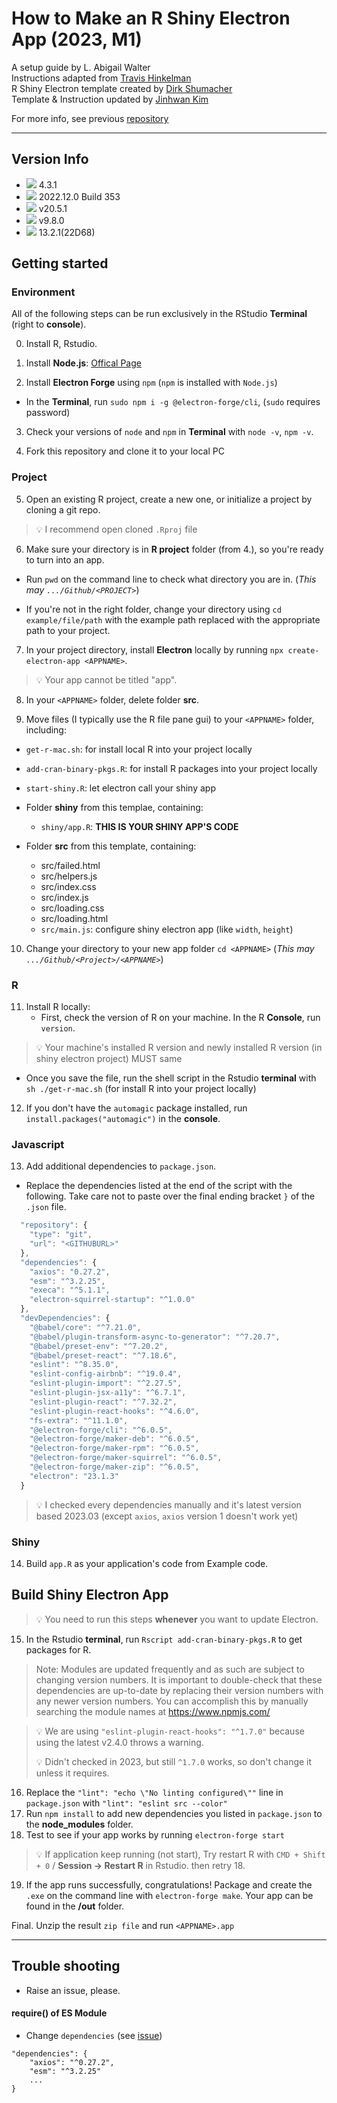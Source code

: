 # How to Make an R Shiny Electron App (2023, M1) 

A setup guide by L. Abigail Walter <br> 
Instructions adapted from <a href="https://www.travishinkelman.com/post/deploy-shiny-electron/">Travis Hinkelman</a> <br> 
R Shiny Electron template created by <a href="https://github.com/dirkschumacher/r-shiny-electron">Dirk Shumacher</a> <br>
Template & Instruction updated by <a href="https://github.com/jhk0530" target = "_blank">Jinhwan Kim</a> <br>

For more info, see previous <a href = "https://github.com/lawalter/r-shiny-electron-app" target = "_blank">repository</a> <br>

------------------------------------------------------------------------

## Version Info 

-   ![](https://img.shields.io/badge/R-gray?style=for-the-badge&logo=R) 4.3.1
-   ![](https://img.shields.io/badge/Shiny-gray?style=for-the-badge&logo=RStudio) 2022.12.0 Build 353
-   ![](https://img.shields.io/badge/node.js-gray?style=for-the-badge&logo=nodedotjs) v20.5.1
-   ![](https://img.shields.io/badge/npm-gray?style=for-the-badge&logo=npm) v9.8.0
-   ![](https://img.shields.io/badge/macOS-gray?style=for-the-badge&logo=apple) 13.2.1(22D68)

## Getting started

### Environment

All of the following steps can be run exclusively in the RStudio **Terminal** (right to **console**).

0. Install R, Rstudio.

1.  Install **Node.js**: <a href = "https://nodejs.org/en/" target = "_blank"> Offical Page </a>

2.  Install **Electron Forge** using `npm` (`npm` is installed with `Node.js`)

-   In the **Terminal**, run `sudo npm i -g @electron-forge/cli`, (`sudo` requires password)

3.  Check your versions of `node` and `npm` in **Terminal** with `node -v`, `npm -v`.

4. Fork this repository and clone it to your local PC

### Project

5.  Open an existing R project, create a new one, or initialize a project by cloning a git repo.

> 💡 I recommend open cloned `.Rproj` file

6.  Make sure your directory is in **R project** folder (from 4.), so you're ready to turn into an app.

-   Run `pwd` on the command line to check what directory you are in. (*This may `.../Github/<PROJECT>`*)

-   If you're not in the right folder, change your directory using `cd example/file/path` with the example path replaced with the appropriate path to your project.

7.  In your project directory, install **Electron** locally by running `npx create-electron-app <APPNAME>`.

> 💡 Your app cannot be titled "app".

8.  In your `<APPNAME>` folder, delete folder **src**.

9.  Move files (I typically use the R file pane gui) to your `<APPNAME>` folder, including:

-   `get-r-mac.sh`: for install local R into your project locally
-   `add-cran-binary-pkgs.R`: for install R packages into your project locally
-   `start-shiny.R`: let electron call your shiny app

-   Folder **shiny** from this templae, containing:
    -   `shiny/app.R`: **THIS IS YOUR SHINY APP'S CODE**

-   Folder **src** from this template, containing:     
    -   src/failed.html     
    -   src/helpers.js     
    -   src/index.css     
    -   src/index.js     
    -   src/loading.css     
    -   src/loading.html     
    - `src/main.js`: configure shiny electron app (like `width`, `height`)

10. Change your directory to your new app folder `cd <APPNAME>` (*This may `.../Github/<Project>/<APPNAME>`*)

### R

11. Install R locally:
    -   First, check the version of R on your machine. In the R **Console**, run `version`. 

> 💡 Your machine's installed R version and newly installed R version (in shiny electron project) MUST same

-   Once you save the file, run the shell script in the Rstudio **terminal** with `sh ./get-r-mac.sh` (for install R into your project locally)

12. If you don't have the `automagic` package installed, run `install.packages("automagic")` in the **console**.

### Javascript

13. Add additional dependencies to `package.json`. 

- Replace the dependencies listed at the end of the script with the following. Take care not to paste over the final ending bracket `}` of the `.json` file.

``` js
  "repository": {
    "type": "git",
    "url": "<GITHUBURL>"
  },
  "dependencies": {
    "axios": "0.27.2",
    "esm": "^3.2.25",
    "execa": "^5.1.1",
    "electron-squirrel-startup": "^1.0.0"
  },
  "devDependencies": {
    "@babel/core": "^7.21.0",
    "@babel/plugin-transform-async-to-generator": "^7.20.7",
    "@babel/preset-env": "^7.20.2",
    "@babel/preset-react": "^7.18.6",
    "eslint": "^8.35.0",
    "eslint-config-airbnb": "^19.0.4",
    "eslint-plugin-import": "^2.27.5",
    "eslint-plugin-jsx-a11y": "^6.7.1",
    "eslint-plugin-react": "^7.32.2",
    "eslint-plugin-react-hooks": "^4.6.0",
    "fs-extra": "^11.1.0",
    "@electron-forge/cli": "^6.0.5",
    "@electron-forge/maker-deb": "^6.0.5",
    "@electron-forge/maker-rpm": "^6.0.5",
    "@electron-forge/maker-squirrel": "^6.0.5",
    "@electron-forge/maker-zip": "^6.0.5",
    "electron": "23.1.3"
  }
```

> 💡 I checked every dependencies manually and it's latest version based 2023.03 (except `axios`, `axios` version 1 doesn't work yet)

### Shiny

14. Build `app.R` as your application's code from Example code.

## Build Shiny Electron App

> 💡 You need to run this steps **whenever** you want to update Electron.

15. In the Rstudio **terminal**, run `Rscript add-cran-binary-pkgs.R` to get packages for R.

> Note: Modules are updated frequently and as such are subject to changing version numbers. It is important to double-check that these dependencies are up-to-date by replacing their version numbers with any newer version numbers. You can accomplish this by manually searching the module names at <https://www.npmjs.com/>

> 💡 We are using `"eslint-plugin-react-hooks": "^1.7.0"` because using the latest v2.4.0 throws a warning. 
> 
> 💡 Didn't checked in 2023, but still `^1.7.0` works, so don't change it unless it requires.

16. Replace the `"lint": "echo \"No linting configured\""` line in `package.json` with `"lint": "eslint src --color"`
17. Run `npm install` to add new dependencies you listed in `package.json` to the **node_modules** folder.
18. Test to see if your app works by running `electron-forge start`

> 💡 If application keep running (not start), Try restart R with `CMD + Shift + 0` / **Session -> Restart R** in Rstudio. then retry 18.

19. If the app runs successfully, congratulations! Package and create the `.exe` on the command line with `electron-forge make`. Your app can be found in the **/out** folder.

Final. Unzip the result `zip file` and run `<APPNAME>.app`

------------------------------------------------------------------------

## Trouble shooting

- Raise an issue, please.

#### require() of ES Module

- Change `dependencies` (see [issue](/../../issues/2))
```
"dependencies": {
    "axios": "^0.27.2",
    "esm": "^3.2.25"
    ...
}
```

